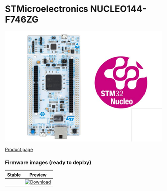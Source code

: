 # STMicroelectronics NUCLEO144-F746ZG

![](../../images/reference-targets/nucleo144-f746zg.jpg)


[Product page](http://www.st.com/en/evaluation-tools/nucleo-f746zg.html)

### Firmware images (ready to deploy)

| Stable | Preview |
|---|---|
| []() | [ ![Download](https://api.bintray.com/packages/nfbot/nanoframework-images-dev/ST_NUCLEO144_F746ZG/images/download.svg) ](https://bintray.com/nfbot/nanoframework-images-dev/ST_NUCLEO144_F746ZG/_latestVersion) |
